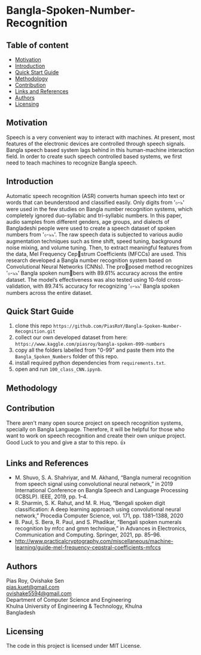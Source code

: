 # Bangla-Spoken-Number-Recognition

## Table of content

- [Motivation](#motivation)
- [Introduction](#introduction)
- [Quick Start Guide](#quick-start-guide)
- [Methodology](#methodology)
- [Contribution](#contribution)
- [Links and References](#links-and-references)
- [Authors](#authors)
- [Licensing](#licensing)

## Motivation
Speech is a very convenient way to interact with machines. At present, most features of the electronic devices are controlled through speech signals. Bangla speech based system lags behind in this human-machine interaction field. In order to create such speech controlled based systems, we first need to teach machines to recognize Bangla speech.

## Introduction
Automatic speech recognition (ASR) converts human speech into text or words that can beunderstood and classified easily. Only digits from '০-৯' were used in the few studies on Bangla number recognition systems, which completely ignored duo-syllabic and tri-syllabic numbers. In this paper, audio samples from different genders, age groups, and dialects of Bangladeshi people were used to create a speech dataset of spoken numbers from '০-৯৯'. The raw speech data is subjected to various audio augmentation techniques such as time shift, speed tuning, background noise mixing, and volume tuning. Then, to extract meaningful features from the data, Mel Frequency Cepstrum Coefficients (MFCCs) are used. This research developed a Bangla number recognition system based on Convolutional Neural Networks (CNNs). The proposed method recognizes '০-৯৯' Bangla spoken numbers with 89.61% accuracy across the entire dataset. The model’s effectiveness was also tested using 10-fold cross-validation, with 89.74% accuracy for recognizing '০-৯৯' Bangla spoken numbers across the entire dataset.

## Quick Start Guide
1. clone this repo `https://github.com/PiasRoY/Bangla-Spoken-Number-Recognition.git`
2. collect our own developed dataset from here: `https://www.kaggle.com/piasroy/bangla-spoken-099-numbers`
3. copy all the folders labelled from "0-99" and paste them into the `Bangla_Spoken_Numbers` folder of this repo.
4. install required python dependencies from `requirements.txt`.
5. open and run `100_class_CNN.ipynb`.

## Methodology


## Contribution
There aren't many open source project on speech recognition systems, specially on Bangla Language. Therefore, it will be helpful for those who want to work on speech recognition and create their own unique project. Good Luck to you and give a star to this repo. 👍

## Links and References
- M. Shuvo, S. A. Shahriyar, and M. Akhand, “Bangla numeral recognition from speech signal using convolutional neural network,” in 2019 International Conference on Bangla Speech and Language Processing (ICBSLP). IEEE, 2019, pp. 1–4.
- R. Sharmin, S. K. Rahut, and M. R. Huq, “Bengali spoken digit classification: A deep learning approach using convolutional neural network,” Procedia Computer Science, vol. 171, pp. 1381–1388, 2020
- B. Paul, S. Bera, R. Paul, and S. Phadikar, “Bengali spoken numerals recognition by mfcc and gmm technique,” in Advances in Electronics, Communication and Computing. Springer, 2021, pp. 85–96.
- http://www.practicalcryptography.com/miscellaneous/machine-learning/guide-mel-frequency-cepstral-coefficients-mfccs


## Authors
Pias Roy, Ovishake Sen<br>
pias.kuet@gmail.com<br>
ovishake5594@gmail.com<br>
Department of Computer Science and Engineering<br>
Khulna University of Engineering & Technology, Khulna<br>
Bangladesh

## Licensing
The code in this project is licensed under MIT License.
      
